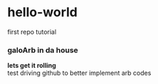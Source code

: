 # hello-world
first repo tutorial
### galoArb in da house
**lets get it rolling**  
test driving github to better implement arb codes
